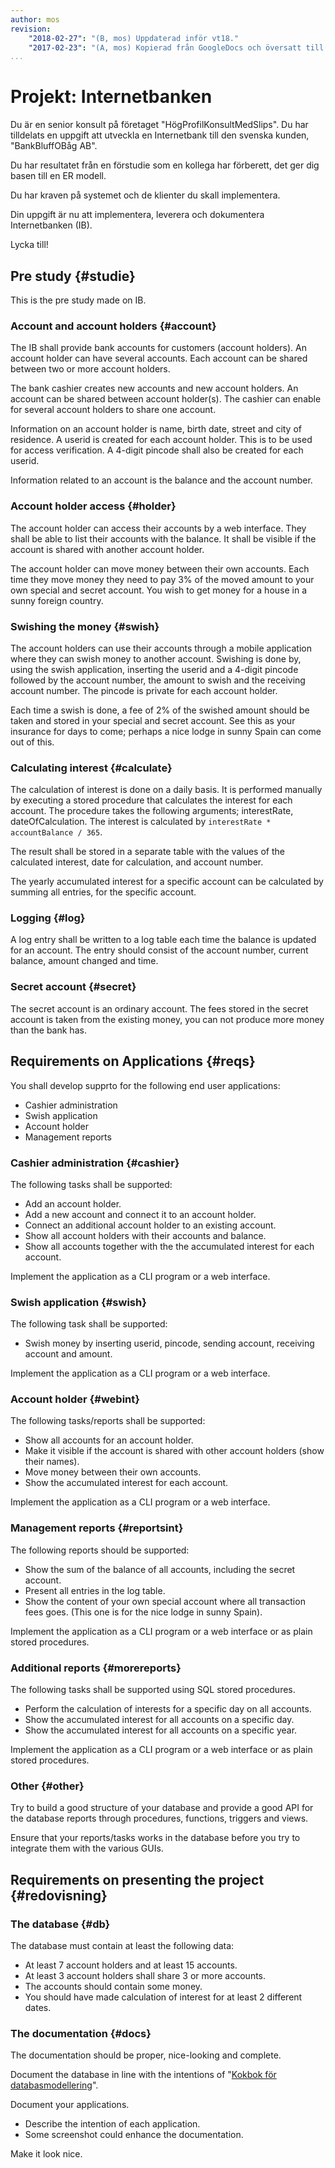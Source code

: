 ```yaml
---
author: mos
revision:
    "2018-02-27": "(B, mos) Uppdaterad inför vt18."
    "2017-02-23": "(A, mos) Kopierad från GoogleDocs och översatt till svenska samt aningen modifierad."
...
```

Projekt: Internetbanken
==================================

Du är en senior konsult på företaget "HögProfilKonsultMedSlips". Du har tilldelats en uppgift att utveckla en Internetbank till den svenska kunden, "BankBluffOBåg AB".

Du har resultatet från en förstudie som en kollega har förberett, det ger dig basen till en ER modell.

Du har kraven på systemet och de klienter du skall implementera.

Din uppgift är nu att implementera, leverera och dokumentera Internetbanken (IB).

Lycka till!

<!--
excel, csv för input och sätta upp tabellerna.
csv output till excel för att visa resultat (admin-delen)
backup av databasen?

Visa hur projektet testas?

Visa senaste transaktioner (bra testa).
Visa summan på banken (bra testa).
Visa antalet konton på banken (test).
-->

Pre study {#studie}
--------------------------------------------------------------------

This is the pre study made on IB.



### Account and account holders {#account}

The IB shall provide bank accounts for customers (account holders). An account holder can have several accounts. Each account can be shared between two or more account holders.

The bank cashier creates new accounts and new account holders. An account can be shared between account holder(s). The cashier can enable for several account holders to share one account.

Information on an account holder is name, birth date, street and city of residence. A userid is created for each account holder. This is to be used for access verification. A 4-digit pincode shall also be created for each userid.

Information related to an account is the balance and the account number.



### Account holder access {#holder}

The account holder can access their accounts by a web interface. They shall be able to list their accounts with the balance. It shall be visible if the account is shared with another account holder.

The account holder can move money between their own accounts. Each time they move money they need to pay 3% of the moved amount to your own special and secret account. You wish to get money for a house in a sunny foreign country.



### Swishing the money {#swish}

The account holders can use their accounts through a mobile application where they can swish money to another account. Swishing is done by, using the swish application, inserting the userid and a 4-digit pincode followed by the account number, the amount to swish and the receiving account number. The pincode is private for each account holder.

Each time a swish is done, a fee of 2% of the swished amount should be taken and stored in your special and secret account. See this as your insurance for days to come; perhaps a nice lodge in sunny Spain can come out of this.



### Calculating interest {#calculate}

The calculation of interest is done on a daily basis. It is performed manually by executing a stored procedure that calculates the interest for each account. The procedure takes the following arguments; interestRate, dateOfCalculation. The interest is calculated by `interestRate * accountBalance / 365`.

The result shall be stored in a separate table with the values of the calculated interest, date for calculation, and account number.

The yearly accumulated interest for a specific account can be calculated by summing all entries, for the specific account.



### Logging {#log}

A log entry shall be written to a log table each time the balance is updated for an account. The entry should consist of the account number, current balance, amount changed and time.



### Secret account {#secret}

The secret account is an ordinary account. The fees stored in the secret account is taken from the existing money, you can not produce more money than the bank has.





Requirements on Applications {#reqs}
--------------------------------------------------------------------

You shall develop supprto for the following end user applications:

* Cashier administration
* Swish application
* Account holder
* Management reports



### Cashier administration {#cashier}

The following tasks shall be supported:

* Add an account holder.
* Add a new account and connect it to an account holder.
* Connect an additional account holder to an existing account.
* Show all account holders with their accounts and balance.
* Show all accounts together with the the accumulated interest for each account.

Implement the application as a CLI program or a web interface.



### Swish application {#swish}

The following task shall be supported:

* Swish money by inserting userid, pincode, sending account, receiving account and amount.

Implement the application as a CLI program or a web interface.



### Account holder {#webint}

The following tasks/reports shall be supported:

* Show all accounts for an account holder.
* Make it visible if the account is shared with other account holders (show their names).
* Move money between their own accounts.
* Show the accumulated interest for each account.

Implement the application as a CLI program or a web interface.



### Management reports {#reportsint}

The following reports should be supported:

* Show the sum of the balance of all accounts, including the secret account.
* Present all entries in the log table.
* Show the content of your own special account where all transaction fees goes. (This one is for the nice lodge in sunny Spain).

Implement the application as a CLI program or a web interface or as plain stored procedures.



### Additional reports {#morereports}

The following tasks shall be supported using SQL stored procedures.

* Perform the calculation of interests for a specific day on all accounts.
* Show the accumulated interest for all accounts on a specific day.
* Show the accumulated interest for all accounts on a specific year.

Implement the application as a CLI program or a web interface or as plain stored procedures.



### Other {#other}

Try to build a good structure of your database and provide a good API for the database reports through procedures, functions, triggers and views.

Ensure that your reports/tasks works in the database before you try to integrate them with the various GUIs.



Requirements on presenting the project {#redovisning}
--------------------------------------------------------------------



### The database {#db}

The database must contain at least the following data:

* At least 7 account holders and at least 15 accounts.
* At least 3 account holders shall share 3 or more accounts.
* The accounts should contain some money.
* You should have made calculation of interest for at least 2 different dates.



### The documentation {#docs}

The documentation should be proper, nice-looking and complete.

Document the database in line with the intentions of "[Kokbok för databasmodellering](kunskap/kokbok-for-databasmodellering)".

Document your applications.

* Describe the intention of each application.
* Some screenshot could enhance the documentation.

Make it look nice.
